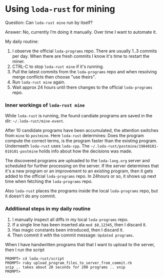 # Using `loda-rust` for mining

Question: Can `loda-rust mine` run by itself?

Answer: No, currently I’m doing it manually. Over time I want to automate it.

My daily routine:

1. I observe the official `loda-programs` repo. There are usually 1..3 commits per day. When there are fresh commits I know it's time to restart the miner.
2. CTRL-C to stop `loda-rust mine` if it's running.
3. Pull the latest commits from the `loda-programs` repo and when resolving merge conflicts then choose "use theirs".
4. Run `loda-rust mine` again.
5. Wait approx 24 hours until there changes to the official `loda-programs` repo.

### Inner workings of `loda-rust mine`

While `loda-rust` is running, the found candiate programs are saved in the dir: `~/.loda-rust/mine-event`.

After 10 candidate programs have been accumulated, the attention switches from `mine` to `postmine`.
Here `loda-rust` determines: Does the program compute the correct terms, is the program faster than the existing program.
Underneeth `loda-rust` uses `loda-cpp`.
The `~/.loda-rust/postmine/19840101-010101-postmine` holds info about how the decisions was made.

The discovered programs are uploaded to the `loda-lang.org` server and scheduled for further processing on the server.
If the server determines that it's a new program or an improvement to an existing program, then it gets added to the official `loda-programs` repo.
In 24hours or so, it shows up next time when fetching the `loda-programs` repo.

Also `loda-rust` places the programs inside the local `loda-programs` repo, but it doesn't do any commit.

### Additional steps in my daily routine

1. I manually inspect all diffs in my local `loda-programs` repo. 
2. If a single line has been inserted ala `mod $0,12345`, then I discard it.
3. Has magic constants been introduced, then I discard it.
4. Then commit it with the commit message: `Updated programs`.

When I have handwritten programs that that I want to upload to the server, then I run the script
```
PROMPT> cd loda-rust/script
PROMPT> ruby upload_program_files_to_server_from_commit.rb
snip .. takes about 20 seconds for 200 programs .. snip
PROMPT>
```
